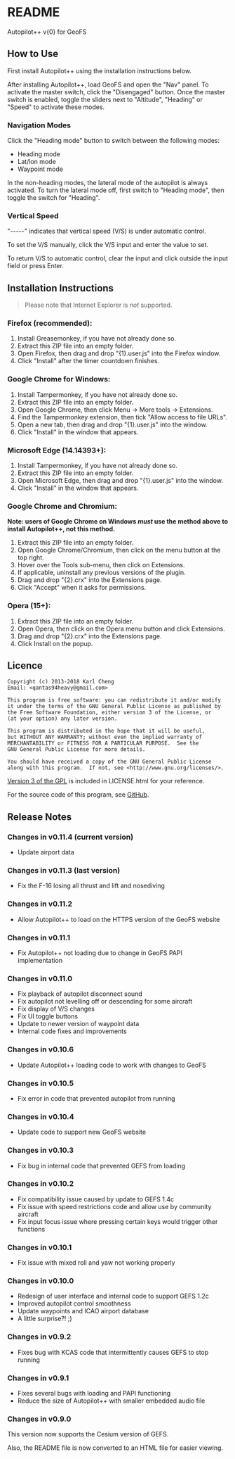 README
======

Autopilot++ v{0} for GeoFS

How to Use
----------

First install Autopilot++ using the installation instructions below.

After installing Autopilot++, load GeoFS and open the "Nav" panel.  To activate
the master switch, click the "Disengaged" button.  Once the master switch is
enabled, toggle the sliders next to "Altitude", "Heading" or "Speed" to
activate these modes.

### Navigation Modes

Click the "Heading mode" button to switch between the following modes:

 - Heading mode
 - Lat/lon mode
 - Waypoint mode

In the non-heading modes, the lateral mode of the autopilot is
always activated.  To turn the lateral mode off, first switch to
"Heading mode", then toggle the switch for "Heading".

### Vertical Speed

"-----" indicates that vertical speed (V/S) is under automatic control.

To set the V/S manually, click the V/S input and enter the value to set.

To return V/S to automatic control, clear the input and click outside the
input field or press Enter.

Installation Instructions
-------------------------

> Please note that Internet Explorer is *not* supported.

### Firefox (recommended):

1. Install Greasemonkey, if you have not already done so.
2. Extract this ZIP file into an empty folder.
3. Open Firefox, then drag and drop "{1}.user.js" into the Firefox window.
4. Click "Install" after the timer countdown finishes.

### Google Chrome for Windows:

1. Install Tampermonkey, if you have not already done so.
2. Extract this ZIP file into an empty folder.
3. Open Google Chrome, then click Menu -> More tools -> Extensions.
4. Find the Tampermonkey extension, then tick "Allow access to file URLs".
5. Open a new tab, then drag and drop "{1}.user.js" into the window.
6. Click "Install" in the window that appears.

### Microsoft Edge (14.14393+):

1. Install Tampermonkey, if you have not already done so.
2. Extract this ZIP file into an empty folder.
5. Open Microsoft Edge, then drag and drop "{1}.user.js" into the window.
6. Click "Install" in the window that appears.

### Google Chrome and Chromium:

**Note: users of Google Chrome on Windows _must_ use the method above to
install Autopilot++, not this method.**

1. Extract this ZIP file into an empty folder.
2. Open Google Chrome/Chromium, then click on the menu button at the top right.
3. Hover over the Tools sub-menu, then click on Extensions.
4. If applicable, uninstall any previous versions of the plugin.
5. Drag and drop "{2}.crx" into the Extensions page.
6. Click "Accept" when it asks for permissions.

### Opera (15+):

1. Extract this ZIP file into an empty folder.
2. Open Opera, then click on the Opera menu button and click Extensions.
3. Drag and drop "{2}.crx" into the Extensions page.
4. Click Install on the popup.

Licence
-------

    Copyright (c) 2013-2018 Karl Cheng
    Email: <qantas94heavy@gmail.com>

    This program is free software: you can redistribute it and/or modify
    it under the terms of the GNU General Public License as published by
    the Free Software Foundation, either version 3 of the License, or
    (at your option) any later version.

    This program is distributed in the hope that it will be useful,
    but WITHOUT ANY WARRANTY; without even the implied warranty of
    MERCHANTABILITY or FITNESS FOR A PARTICULAR PURPOSE.  See the
    GNU General Public License for more details.

    You should have received a copy of the GNU General Public License
    along with this program.  If not, see <http://www.gnu.org/licenses/>.

[Version 3 of the GPL][1] is included in LICENSE.html for your reference.

For the source code of this program, see [GitHub][2].

  [1]: http://www.gnu.org/licenses/gpl-3.0.html
  [2]: http://github.com/Qantas94Heavy/autopilot-pp

Release Notes
-------------

### Changes in v0.11.4 (current version)

 - Update airport data

### Changes in v0.11.3 (last version)

 - Fix the F-16 losing all thrust and lift and nosediving

### Changes in v0.11.2

 - Allow Autopilot++ to load on the HTTPS version of the GeoFS website

### Changes in v0.11.1

 - Fix Autopilot++ not loading due to change in GeoFS PAPI implementation

### Changes in v0.11.0

 - Fix playback of autopilot disconnect sound
 - Fix autopilot not levelling off or descending for some aircraft
 - Fix display of V/S changes
 - Fix UI toggle buttons
 - Update to newer version of waypoint data
 - Internal code fixes and improvements

### Changes in v0.10.6

 - Update Autopilot++ loading code to work with changes to GeoFS

### Changes in v0.10.5

 - Fix error in code that prevented autopilot from running

### Changes in v0.10.4

 - Update code to support new GeoFS website

### Changes in v0.10.3

 - Fix bug in internal code that prevented GEFS from loading

### Changes in v0.10.2

 - Fix compatibility issue caused by update to GEFS 1.4c
 - Fix issue with speed restrictions code and allow use by community aircraft
 - Fix input focus issue where pressing certain keys would trigger other functions

### Changes in v0.10.1

 - Fix issue with mixed roll and yaw not working properly

### Changes in v0.10.0

 - Redesign of user interface and internal code to support GEFS 1.2c
 - Improved autopilot control smoothness
 - Update waypoints and ICAO airport database
 - A little surprise?! ;)

### Changes in v0.9.2

 - Fixes bug with KCAS code that intermittently causes GEFS to stop running

### Changes in v0.9.1

 - Fixes several bugs with loading and PAPI functioning
 - Reduce the size of Autopilot++ with smaller embedded audio file

### Changes in v0.9.0

This version now supports the Cesium version of GEFS.

Also, the README file is now converted to an HTML file for easier viewing.
